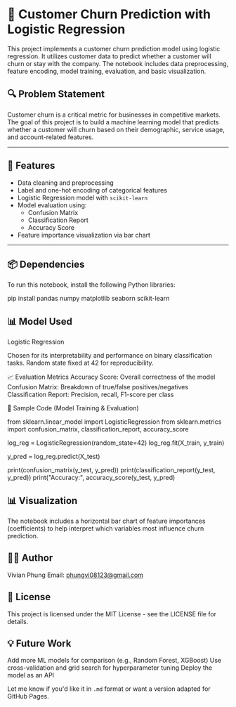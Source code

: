 # 🧠 Customer Churn Prediction with Logistic Regression

This project implements a customer churn prediction model using logistic regression. It utilizes customer data to predict whether a customer will churn or stay with the company. The notebook includes data preprocessing, feature encoding, model training, evaluation, and basic visualization.


 ## 🔍 Problem Statement

Customer churn is a critical metric for businesses in competitive markets. The goal of this project is to build a machine learning model that predicts whether a customer will churn based on their demographic, service usage, and account-related features.

---

## 🚀 Features

- Data cleaning and preprocessing
- Label and one-hot encoding of categorical features
- Logistic Regression model with `scikit-learn`
- Model evaluation using:
  - Confusion Matrix
  - Classification Report
  - Accuracy Score
- Feature importance visualization via bar chart

---

## 📦 Dependencies

To run this notebook, install the following Python libraries:

pip install pandas numpy matplotlib seaborn scikit-learn

## 📊 Model Used
Logistic Regression

Chosen for its interpretability and performance on binary classification tasks.
Random state fixed at 42 for reproducibility.

📈 Evaluation Metrics
Accuracy Score: Overall correctness of the model
Confusion Matrix: Breakdown of true/false positives/negatives
Classification Report: Precision, recall, F1-score per class

📌 Sample Code (Model Training & Evaluation)

from sklearn.linear_model import LogisticRegression
from sklearn.metrics import confusion_matrix, classification_report, accuracy_score

log_reg = LogisticRegression(random_state=42)
log_reg.fit(X_train, y_train)

y_pred = log_reg.predict(X_test)

print(confusion_matrix(y_test, y_pred))
print(classification_report(y_test, y_pred))
print("Accuracy:", accuracy_score(y_test, y_pred)


## 📊 Visualization
The notebook includes a horizontal bar chart of feature importances (coefficients) to help interpret which variables most influence churn prediction.

## 👩‍💻 Author
Vivian Phung
Email: phungvi08123@gmail.com

## 📜 License
This project is licensed under the MIT License - see the LICENSE file for details.

## 💡 Future Work
Add more ML models for comparison (e.g., Random Forest, XGBoost)
Use cross-validation and grid search for hyperparameter tuning
Deploy the model as an API

Let me know if you'd like it in `.md` format or want a version adapted for GitHub Pages.
